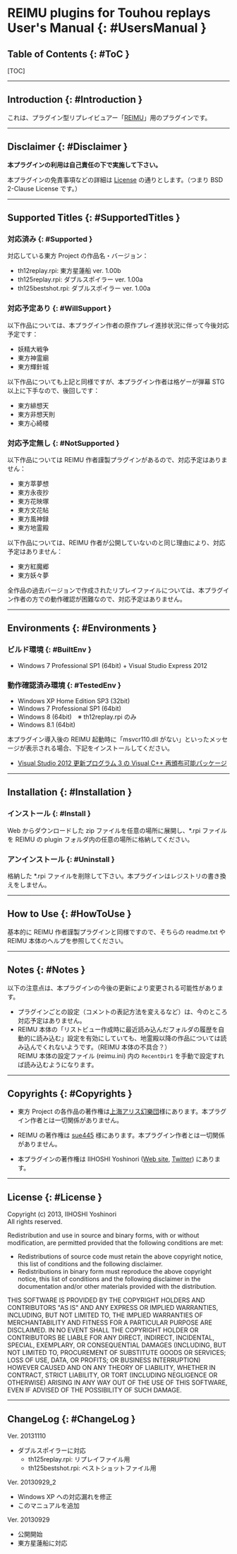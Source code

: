 <style type="text/css">
<!--
	div.toc ul ul ul li { display: inline; }
-->
</style>

# REIMU plugins for Touhou replays User's Manual {: #UsersManual }

## Table of Contents {: #ToC }

[TOC]

----------------------------------------

## Introduction {: #Introduction }

これは、プラグイン型リプレイビュアー「[REIMU][REIMU]」用のプラグインです。

  [REIMU]: http://www.sue445.net/downloads/reimu.html

----------------------------------------

## Disclaimer {: #Disclaimer }

**本プラグインの利用は自己責任の下で実施して下さい。**

本プラグインの免責事項などの詳細は [License](#License) の通りとします。（つまり BSD 2-Clause License です。）

----------------------------------------

## Supported Titles {: #SupportedTitles }

### 対応済み {: #Supported }

対応している東方 Project の作品名・バージョン：

* th12replay.rpi: 東方星蓮船 ver. 1.00b
* th125replay.rpi: ダブルスポイラー ver. 1.00a
* th125bestshot.rpi: ダブルスポイラー ver. 1.00a

### 対応予定あり {: #WillSupport }

以下作品については、本プラグイン作者の原作プレイ進捗状況に伴って今後対応予定です：

* 妖精大戦争
* 東方神霊廟
* 東方輝針城

以下作品についても上記と同様ですが、本プラグイン作者は格ゲーが弾幕 STG 以上に下手なので、後回しです：

* 東方緋想天
* 東方非想天則
* 東方心綺楼

### 対応予定無し {: #NotSupported }

以下作品については REIMU 作者謹製プラグインがあるので、対応予定はありません：

* 東方萃夢想
* 東方永夜抄
* 東方花映塚
* 東方文花帖
* 東方風神録
* 東方地霊殿

以下作品については、REIMU 作者が公開していないのと同じ理由により、対応予定はありません：

* 東方紅魔郷
* 東方妖々夢

全作品の過去バージョンで作成されたリプレイファイルについては、本プラグイン作者の方での動作確認が困難なので、対応予定はありません。

----------------------------------------

## Environments {: #Environments }

### ビルド環境 {: #BuiltEnv }

* Windows 7 Professional SP1 (64bit) + Visual Studio Express 2012

### 動作確認済み環境 {: #TestedEnv }

* Windows XP Home Edition SP3 (32bit)
* Windows 7 Professional SP1 (64bit)
* Windows 8 (64bit)　※ th12replay.rpi のみ
* Windows 8.1 (64bit)

本プラグイン導入後の REIMU 起動時に「msvcr110.dll がない」といったメッセージが表示される場合、下記をインストールしてください。

* [Visual Studio 2012 更新プログラム 3 の Visual C++ 再頒布可能パッケージ][Runtime]

  [Runtime]: http://www.microsoft.com/ja-jp/download/details.aspx?id=30679

----------------------------------------

## Installation {: #Installation }

### インストール {: #Install }

Web からダウンロードした zip ファイルを任意の場所に展開し、\*.rpi ファイルを REIMU の plugin フォルダ内の任意の場所に格納してください。

### アンインストール {: #Uninstall }

格納した \*.rpi ファイルを削除して下さい。本プラグインはレジストリの書き換えをしません。

----------------------------------------

## How to Use {: #HowToUse }

基本的に REIMU 作者謹製プラグインと同様ですので、そちらの readme.txt や REIMU 本体のヘルプを参照してください。

----------------------------------------

## Notes {: #Notes }

以下の注意点は、本プラグインの今後の更新により変更される可能性があります。

* プラグインごとの設定（コメントの表記方法を変えるなど）は、今のところ対応予定はありません。
* REIMU 本体の「リストビュー作成時に最近読み込んだフォルダの履歴を自動的に読み込む」設定を有効にしていても、地霊殿以降の作品については読み込んでくれないようです。（REIMU 本体の不具合？）  
REIMU 本体の設定ファイル (reimu.ini) 内の `RecentDir1` を手動で設定すれば読み込むようになります。

----------------------------------------

## Copyrights {: #Copyrights }

* 東方 Project の各作品の著作権は[上海アリス幻樂団][ZUN]様にあります。本プラグイン作者とは一切関係がありません。
* REIMU の著作権は [sue445][sue445] 様にあります。本プラグイン作者とは一切関係がありません。
* 本プラグインの著作権は IIHOSHI Yoshinori ([Web site][MyWeb], [Twitter][MyTwitter]) にあります。

  [ZUN]: http://www16.big.or.jp/~zun/ "上海アリス幻樂団"
  [TasoFro]: http://www.tasofro.net/ "黄昏フロンティア"
  [sue445]: http://www.sue445.net/ "sue445.NET"
  [MyWeb]: http://www.colorless-sight.jp "Colorless Sight"
  [MyTwitter]: http://twitter.com/iihoshi

----------------------------------------

## License {: #License }

Copyright (c) 2013, IIHOSHI Yoshinori  
All rights reserved.

Redistribution and use in source and binary forms, with or without
modification, are permitted provided that the following conditions are met:

* Redistributions of source code must retain the above copyright notice, this list of conditions and the following disclaimer.
* Redistributions in binary form must reproduce the above copyright notice, this list of conditions and the following disclaimer in the documentation and/or other materials provided with the distribution.

THIS SOFTWARE IS PROVIDED BY THE COPYRIGHT HOLDERS AND CONTRIBUTORS "AS IS" AND ANY EXPRESS OR IMPLIED WARRANTIES, INCLUDING, BUT NOT LIMITED TO, THE IMPLIED WARRANTIES OF MERCHANTABILITY AND FITNESS FOR A PARTICULAR PURPOSE ARE DISCLAIMED. IN NO EVENT SHALL THE COPYRIGHT HOLDER OR CONTRIBUTORS BE LIABLE FOR ANY DIRECT, INDIRECT, INCIDENTAL, SPECIAL, EXEMPLARY, OR CONSEQUENTIAL DAMAGES (INCLUDING, BUT NOT LIMITED TO, PROCUREMENT OF SUBSTITUTE GOODS OR SERVICES; LOSS OF USE, DATA, OR PROFITS; OR BUSINESS INTERRUPTION) HOWEVER CAUSED AND ON ANY THEORY OF LIABILITY, WHETHER IN CONTRACT, STRICT LIABILITY, OR TORT (INCLUDING NEGLIGENCE OR OTHERWISE) ARISING IN ANY WAY OUT OF THE USE OF THIS SOFTWARE, EVEN IF ADVISED OF THE POSSIBILITY OF SUCH DAMAGE.

----------------------------------------

## ChangeLog {: #ChangeLog }

Ver. 20131110

* ダブルスポイラーに対応
	* th125replay.rpi: リプレイファイル用
	* th125bestshot.rpi: ベストショットファイル用

Ver. 20130929\_2

* Windows XP への対応漏れを修正
* このマニュアルを追加

Ver. 20130929

* 公開開始
* 東方星蓮船に対応
